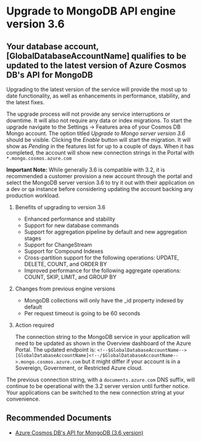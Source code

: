 <properties
    pageTitle="Azure Cosmos DB API for MongoDB upgrade eligibility RCA"
    description="RCA - Azure Cosmos DB API for MongoDB v3.2 account eligible for upgrade to v3.6"
    infoBubbleText="The customer's account is eligible for an upgrade to Azure Cosmos DB API for MongoDB v3.6"
    service="microsoft.documentdb"
    resource="databaseAccounts"
    authors="pratnala"
    ms.author="pratnala"
    articleId="cosmosdb-mongo-upgrade-rca"
    diagnosticScenario="CosmosDBMongoUpgradeInsight"
    selfHelpType="rca"
    supportTopicIds="32636757"
    resourceTags=""
    productPesIds="15585"
    cloudEnvironments="public,fairfax,blackforest,mooncake, usnat, ussec"
    ownershipId="AzureData_AzureCosmosDB"
/>

# Upgrade to MongoDB API engine version 3.6

## Your database account, <!--$GlobalDatabaseAccountName-->[GlobalDatabaseAccountName]<!--/$GlobalDatabaseAccountName--> qualifies to be updated to the latest version of Azure Cosmos DB's API for MongoDB

<!--issueDescription-->
Upgrading to the latest version of the service will provide the most up to date functionality, as well as enhancements in performance, stability, and the latest fixes.

<!--/issueDescription-->

The upgrade process will not provide any service interruptions or downtime. It will also not require any data or index migrations. To start the upgrade navigate to the Settings -> Features area of your Cosmos DB Mongo account. The option titled *Upgrade to Mongo server version 3.6* should be visible. Clicking the *Enable* button will start the migration. It will show as *Pending* in the features list for up to a couple of days. When it has completed, the account will show new connection strings in the Portal with `*.mongo.cosmos.azure.com`

**Important Note:** While generally 3.6 is compatible with 3.2, it is recommended a customer provision a new account through the portal and select the MongoDB server version 3.6 to try it out with their application on a dev or qa instance before considering updating the account backing any production workload.

1. Benefits of upgrading to version 3.6

   - Enhanced performance and stability
   - Support for new database commands
   - Support for aggregation pipeline by default and new aggregation stages
   - Support for ChangeStream
   - Support for Compound Indexes
   - Cross-partition support for the following operations: UPDATE, DELETE, COUNT, and ORDER BY
   - Improved performance for the following aggregate operations: COUNT, SKIP, LIMIT, and GROUP BY

2. Changes from previous engine versions

   - MongoDB collections will only have the _id property indexed by default
   - Per request timeout is going to be 60 seconds

3. Action required

   The connection string to the MongoDB service in your application will need to be updated as shown in the Overview dashboard of the Azure Portal. The updated endpoint is: `<!--$GlobalDatabaseAccountName-->[GlobalDatabaseAccountName]<!--/$GlobalDatabaseAccountName-->.mongo.cosmos.azure.com` but it might differ if your account is in a Sovereign, Government, or Restricted Azure cloud.

The previous connection string, with a `documents.azure.com` DNS suffix, will continue to be operational with the 3.2 server version until further notice. Your applications can be switched to the new connection string at your convenience. 

## **Recommended Documents**

- [Azure Cosmos DB's API for MongoDB (3.6 version)](https://docs.microsoft.com/azure/cosmos-db/mongodb-feature-support-36)

